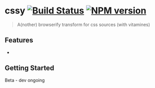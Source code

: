 # cssy [![Build Status](https://secure.travis-ci.org/nopnop/cssy.png?branch=master)](http://travis-ci.org/nopnop/docflux) [![NPM version](https://badge-me.herokuapp.com/api/npm/cssy.png)](http://badges.enytc.com/for/npm/cssy)

> A(nother) browserify transform for css sources (with vitamines)

## Features

  -

## Getting Started
Beta - dev ongoing
